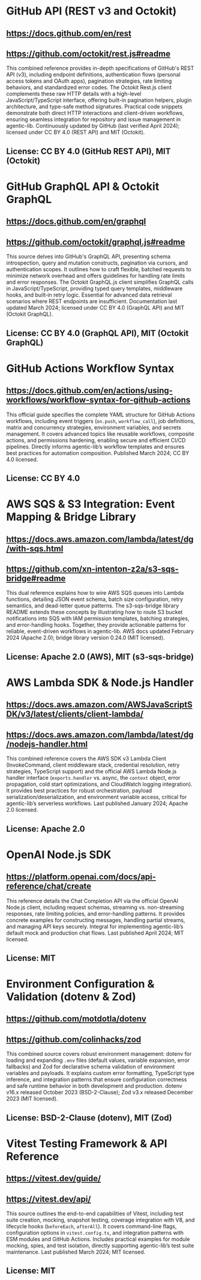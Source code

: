 # GitHub API (REST v3 and Octokit)
## https://docs.github.com/en/rest
## https://github.com/octokit/rest.js#readme
This combined reference provides in-depth specifications of GitHub's REST API (v3), including endpoint definitions, authentication flows (personal access tokens and OAuth apps), pagination strategies, rate limiting behaviors, and standardized error codes. The Octokit Rest.js client complements these raw HTTP details with a high-level JavaScript/TypeScript interface, offering built-in pagination helpers, plugin architecture, and type-safe method signatures. Practical code snippets demonstrate both direct HTTP interactions and client-driven workflows, ensuring seamless integration for repository and issue management in agentic-lib. Continuously updated by GitHub (last verified April 2024); licensed under CC BY 4.0 (REST API) and MIT (Octokit).
## License: CC BY 4.0 (GitHub REST API), MIT (Octokit)

# GitHub GraphQL API & Octokit GraphQL
## https://docs.github.com/en/graphql
## https://github.com/octokit/graphql.js#readme
This source delves into GitHub's GraphQL API, presenting schema introspection, query and mutation constructs, pagination via cursors, and authentication scopes. It outlines how to craft flexible, batched requests to minimize network overhead and offers guidelines for handling rate limits and error responses. The Octokit GraphQL.js client simplifies GraphQL calls in JavaScript/TypeScript, providing typed query templates, middleware hooks, and built‐in retry logic. Essential for advanced data retrieval scenarios where REST endpoints are insufficient. Documentation last updated March 2024; licensed under CC BY 4.0 (GraphQL API) and MIT (Octokit GraphQL).
## License: CC BY 4.0 (GraphQL API), MIT (Octokit GraphQL)

# GitHub Actions Workflow Syntax
## https://docs.github.com/en/actions/using-workflows/workflow-syntax-for-github-actions
This official guide specifies the complete YAML structure for GitHub Actions workflows, including event triggers (`on.push`, `workflow_call`), job definitions, matrix and concurrency strategies, environment variables, and secrets management. It covers advanced topics like reusable workflows, composite actions, and permissions hardening, enabling secure and efficient CI/CD pipelines. Directly informs agentic-lib’s workflow templates and ensures best practices for automation composition. Published March 2024; CC BY 4.0 licensed.
## License: CC BY 4.0

# AWS SQS & S3 Integration: Event Mapping & Bridge Library
## https://docs.aws.amazon.com/lambda/latest/dg/with-sqs.html
## https://github.com/xn-intenton-z2a/s3-sqs-bridge#readme
This dual reference explains how to wire AWS SQS queues into Lambda functions, detailing JSON event schema, batch size configuration, retry semantics, and dead-letter queue patterns. The s3-sqs-bridge library README extends these concepts by illustrating how to route S3 bucket notifications into SQS with IAM permission templates, batching strategies, and error-handling hooks. Together, they provide actionable patterns for reliable, event-driven workflows in agentic-lib. AWS docs updated February 2024 (Apache 2.0); bridge library version 0.24.0 (MIT licensed).
## License: Apache 2.0 (AWS), MIT (s3-sqs-bridge)

# AWS Lambda SDK & Node.js Handler
## https://docs.aws.amazon.com/AWSJavaScriptSDK/v3/latest/clients/client-lambda/
## https://docs.aws.amazon.com/lambda/latest/dg/nodejs-handler.html
This combined reference covers the AWS SDK v3 Lambda Client (InvokeCommand, client middleware stack, credential resolution, retry strategies, TypeScript support) and the official AWS Lambda Node.js handler interface (`exports.handler` vs. async, the `context` object, error propagation, cold start optimizations, and CloudWatch logging integration). It provides best practices for robust orchestration, payload serialization/deserialization, and environment variable access, critical for agentic-lib’s serverless workflows. Last published January 2024; Apache 2.0 licensed.
## License: Apache 2.0

# OpenAI Node.js SDK
## https://platform.openai.com/docs/api-reference/chat/create
This reference details the Chat Completion API via the official OpenAI Node.js client, including request schemas, streaming vs. non-streaming responses, rate limiting policies, and error-handling patterns. It provides concrete examples for constructing messages, handling partial streams, and managing API keys securely. Integral for implementing agentic-lib’s default mock and production chat flows. Last published April 2024; MIT licensed.
## License: MIT

# Environment Configuration & Validation (dotenv & Zod)
## https://github.com/motdotla/dotenv
## https://github.com/colinhacks/zod
This combined source covers robust environment management: dotenv for loading and expanding `.env` files (default values, variable expansion, error fallbacks) and Zod for declarative schema validation of environment variables and payloads. It explains custom error formatting, TypeScript type inference, and integration patterns that ensure configuration correctness and safe runtime behavior in both development and production. dotenv v16.x released October 2023 (BSD-2-Clause); Zod v3.x released December 2023 (MIT licensed).
## License: BSD-2-Clause (dotenv), MIT (Zod)

# Vitest Testing Framework & API Reference
## https://vitest.dev/guide/
## https://vitest.dev/api/
This source outlines the end-to-end capabilities of Vitest, including test suite creation, mocking, snapshot testing, coverage integration with V8, and lifecycle hooks (`beforeEach`, `afterAll`). It covers command-line flags, configuration options in `vitest.config.ts`, and integration patterns with ESM modules and GitHub Actions. Includes practical examples for module mocking, spies, and test isolation, directly supporting agentic-lib’s test suite maintenance. Last published March 2024; MIT licensed.
## License: MIT